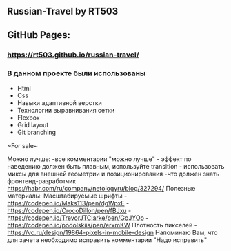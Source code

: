## Russian-Travel by RT503

## GitHub Pages:

### https://rt503.github.io/russian-travel/

### В данном проекте были использованы

* Html
* Css
* Навыки адаптивной верстки
* Технологии выравнивания сетки
* Flexbox
* Grid layout
* Git branching

~For sale~

Можно лучше:
-все комментарии "можно лучше" - эффект по наведению должен быть плавным, используйте transition - использовать миксы для внешней геометрии и позиционирования -что должен знать фронтенд-разработчик https://habr.com/ru/company/netologyru/blog/327294/
Полезные материалы:
Масштабируемые шрифты - https://codepen.io/Maks113/pen/dgWpxE - https://codepen.io/CrocoDillon/pen/fBJxu - https://codepen.io/TrevorJTClarke/pen/GoJYOo - https://codepen.io/podolskiis/pen/erxmKW
Плотность пикселей - https://vc.ru/design/19864-pixels-in-mobile-design
Напоминаю Вам, что для зачета необходимо исправить комментарии "Надо исправить"
